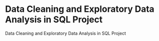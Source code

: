 # Data Cleaning and Exploratory Data Analysis in SQL Project
Data Cleaning and Exploratory Data Analysis in SQL Project
